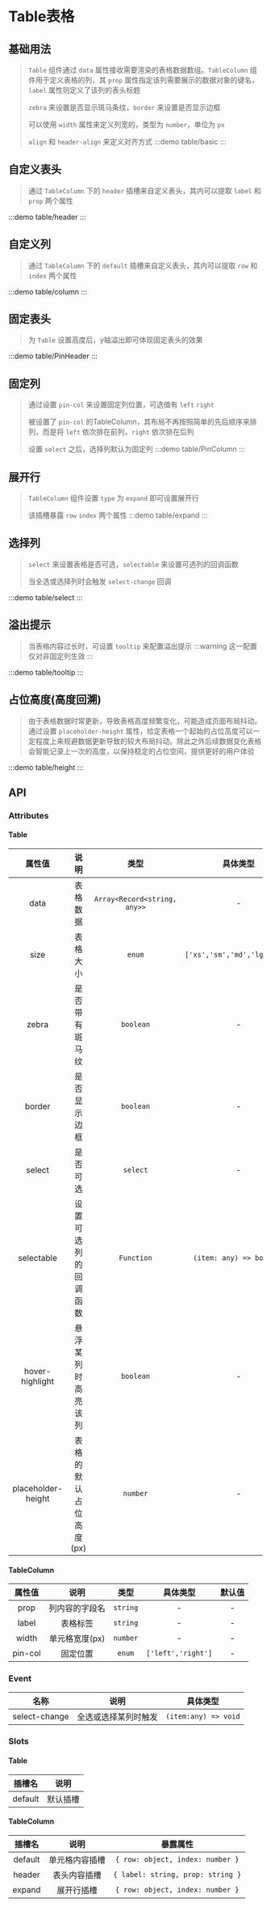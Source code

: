 # Table表格

## 基础用法
> `Table` 组件通过 `data` 属性接收需要渲染的表格数据数组。`TableColumn` 组件用于定义表格的列，其 `prop` 属性指定该列需要展示的数据对象的键名，`label` 属性则定义了该列的表头标题
>> 
> `zebra` 来设置是否显示斑马条纹，`border` 来设置是否显示边框
>>
> 可以使用 `width` 属性来定义列宽的，类型为 `number`，单位为 `px`
>>
> `align` 和 `header-align` 来定义对齐方式
:::demo table/basic
:::


## 自定义表头
> 通过 `TableColumn` 下的 `header` 插槽来自定义表头，其内可以提取 `label` 和 `prop` 两个属性

:::demo table/header
:::

## 自定义列
> 通过 `TableColumn` 下的 `default` 插槽来自定义表头，其内可以提取 `row` 和 `index` 两个属性

:::demo table/column
:::


## 固定表头
> 为 `Table` 设置高度后，y轴溢出即可体现固定表头的效果

:::demo table/PinHeader
:::


## 固定列
> 通过设置 `pin-col` 来设置固定列位置，可选值有 `left` `right`
>>
> 被设置了 `pin-col` 的TableColumn，其布局不再按照简单的先后顺序来排列，而是将 `left` 依次排在前列，`right` 依次排在后列
>> 
> 设置 `select` 之后，选择列默认为固定列
:::demo table/PinColumn
:::

## 展开行
> `TableColumn` 组件设置 `type` 为 `expand` 即可设置展开行
>>
> 该插槽暴露 `row` `index` 两个属性
:::demo table/expand
:::


## 选择列
> `select` 来设置表格是否可选，`selectable` 来设置可选列的回调函数
>>
> 当全选或选择列时会触发 `select-change` 回调

:::demo table/select
:::

## 溢出提示
> 当表格内容过长时，可设置 `tooltip` 来配置溢出提示 
:::warning
这一配置仅对非固定列生效
:::

:::demo table/tooltip
:::


## 占位高度(高度回溯)
> 由于表格数据时常更新，导致表格高度频繁变化，可能造成页面布局抖动。通过设置 `placeholder-height` 属性，给定表格一个起始的占位高度可以一定程度上来规避数据更新导致的较大布局抖动。除此之外后续数据变化表格会智能记录上一次的高度，以保持稳定的占位空间，提供更好的用户体验

:::demo table/height
:::

## API

### Attributes

#### Table
|       属性值       |          说明          |             类型             |           具体类型           |  默认值  |
| :----------------: | :--------------------: | :--------------------------: | :--------------------------: | :------: |
|        data        |        表格数据        | `Array<Record<string, any>>` |              -               |    -     |
|        size        |        表格大小        |            `enum`            | `['xs','sm','md','lg','xl']` | `'info'` |
|       zebra        |     是否带有斑马纹     |          `boolean`           |              -               | `false`  |
|       border       |      是否显示边框      |          `boolean`           |              -               | `false`  |
|       select       |        是否可选        |           `select`           |              -               | `false`  |
|     selectable     |  设置可选列的回调函数  |          `Function`          |   `(item: any) => boolean`   | `false`  |
|  hover-highlight   |   悬浮某列时高亮该列   |          `boolean`           |              -               | `false`  |
| placeholder-height | 表格的默认占位高度(px) |           `number`           |              -               |  `300`   |

#### TableColumn
| 属性值  |      说明      |   类型   |      具体类型      | 默认值 |
| :-----: | :------------: | :------: | :----------------: | :----: |
|  prop   | 列内容的字段名 | `string` |         -          |   -    |
|  label  |    表格标签    | `string` |         -          |   -    |
|  width  | 单元格宽度(px) | `number` |         -          |   -    |
| pin-col |    固定位置    |  `enum`  | `['left','right']` |   -    |


### Event
|     名称      |         说明         |       具体类型       |
| :-----------: | :------------------: | :------------------: |
| select-change | 全选或选择某列时触发 | `(item:any) => void` |

### Slots

#### Table
| 插槽名  |   说明   |
| :-----: | :------: |
| default | 默认插槽 |

#### TableColumn
| 插槽名  |      说明      |             暴露属性              |
| :-----: | :------------: | :-------------------------------: |
| default | 单元格内容插槽 | `{ row: object, index: number }`  |
| header  |  表头内容插槽  | `{ label: string, prop: string }` |
| expand  |   展开行插槽   | `{ row: object, index: number }`  |
